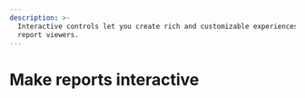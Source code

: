 ```yaml
---
description: >-
  Interactive controls let you create rich and customizable experiences for your
  report viewers.
---
```


# Make reports interactive

